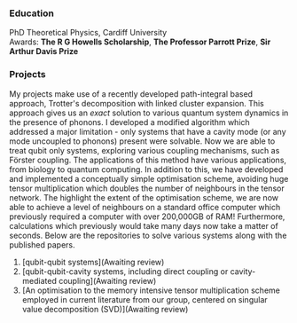 ### Education
PhD Theoretical Physics, Cardiff University  
Awards: **The R G Howells Scholarship**, **The Professor Parrott Prize**, **Sir Arthur Davis Prize**
### Projects
My projects make use of a recently developed path-integral based approach, Trotter's decomposition with linked cluster expansion. This approach gives us an *exact* solution to various quantum system dynamics in the presence of phonons. I developed a modified algorithm which addressed a major limitation -  only systems that have a cavity mode (or any mode uncoupled to phonons) present were solvable. Now we are able to treat qubit only systems, exploring various coupling mechanisms, such as Förster coupling. The applications of this method have various applications, from biology to quantum computing. In addition to this, we have developed and implemented a conceptually simple optimisation scheme, avoiding huge tensor multiplication which doubles the number of neighbours in the tensor network. The highlight the extent of the optimisation scheme, we are now able to achieve a level of neighbours on a standard office computer which previously required a computer with over 200,000GB of RAM! Furthermore, calculations which previously would take many days now take a matter of seconds. Below are the repositories to solve various systems along with the published papers.

1. [qubit-qubit systems](Awaiting review)
2. [qubit-qubit-cavity systems, including direct coupling or cavity-mediated coupling](Awaiting review)
3. [An optimisation to the memory intensive tensor multiplication scheme employed in current literature from our group, centered on singular value decomposition (SVD)](Awaiting review)
